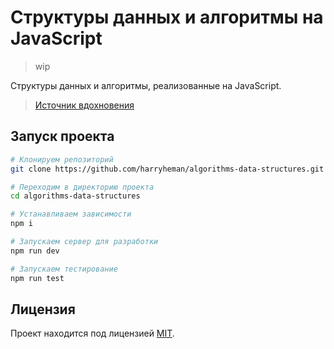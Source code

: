# Структуры данных и алгоритмы на JavaScript

> wip

Структуры данных и алгоритмы, реализованные на JavaScript.

> [Источник вдохновения](https://github.com/trekhleb/javascript-algorithms)

## Запуск проекта

```bash
# Клонируем репозиторий
git clone https://github.com/harryheman/algorithms-data-structures.git

# Переходим в директорию проекта
cd algorithms-data-structures

# Устанавливаем зависимости
npm i

# Запускаем сервер для разработки
npm run dev

# Запускаем тестирование
npm run test
```

## Лицензия

Проект находится под лицензией [MIT](LICENSE).